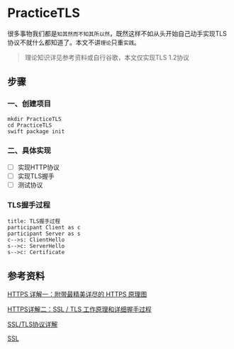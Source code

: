 # PracticeTLS

很多事物我们都是`知其然而不知其所以然`，既然这样不如从头开始自己动手实现TLS协议不就什么都知道了。本文不讲`理论`只重`实践`。

> 理论知识详见参考资料或自行谷歌，本文仅实现TLS 1.2协议

## 步骤

### 一、创建项目

```shell
mkdir PracticeTLS
cd PracticeTLS
swift package init
```

### 二、具体实现

- [ ] 实现HTTP协议
- [ ] 实现TLS握手
- [ ] 测试协议

### TLS握手过程

```sequence
title: TLS握手过程
participant Client as c
participant Server as s
c-->s: ClientHello
s-->c: ServerHello
s-->c: Certificate
```

## 参考资料

[HTTPS 详解一：附带最精美详尽的 HTTPS 原理图](https://segmentfault.com/a/1190000021494676)

[HTTPS详解二：SSL / TLS 工作原理和详细握手过程](https://segmentfault.com/a/1190000021559557)

[SSL/TLS协议详解](https://cshihong.github.io/2019/05/09/SSL%E5%8D%8F%E8%AE%AE%E8%AF%A6%E8%A7%A3/)

[SSL](https://aandds.com/blog/network-tls.html)
